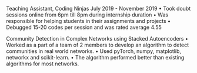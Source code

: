 Teaching Assistant, Coding Ninjas
July 2019 - November 2019
• Took doubt sessions online from 6pm till 8pm during internship duration
• Was responsible for helping students in their assignments and projects
• Debugged 15-20 codes per session and was rated average 4.55

Community Detection in Complex Networks using Stacked Autoencoders
• Worked as a part of a team of 2 members to develop an algorithm to
detect communities in real world networks.
• Used pyTorch, numpy, matplotlib, networkx and scikit-learn.
• The algorithm performed better than existing algorithms for most
networks.